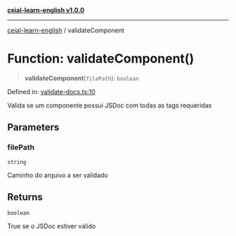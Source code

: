 [**ceial-learn-english v1.0.0**](../README.md)

***

[ceial-learn-english](../globals.md) / validateComponent

# Function: validateComponent()

> **validateComponent**(`filePath`): `boolean`

Defined in: [validate-docs.ts:10](https://github.com/carlosedupm/ceial-learn-english/blob/b8eca3b4684e21857197f2d701af83910bc272e0/scripts/validate-docs.ts#L10)

Valida se um componente possui JSDoc com todas as tags requeridas

## Parameters

### filePath

`string`

Caminho do arquivo a ser validado

## Returns

`boolean`

True se o JSDoc estiver válido
